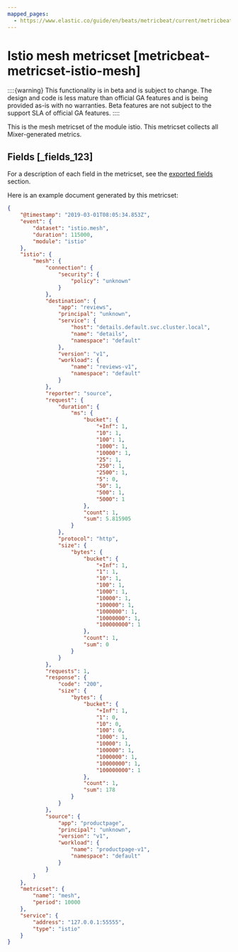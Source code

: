 ```yaml
---
mapped_pages:
  - https://www.elastic.co/guide/en/beats/metricbeat/current/metricbeat-metricset-istio-mesh.html
---
```


# Istio mesh metricset [metricbeat-metricset-istio-mesh]

::::{warning}
This functionality is in beta and is subject to change. The design and code is less mature than official GA features and is being provided as-is with no warranties. Beta features are not subject to the support SLA of official GA features.
::::


This is the mesh metricset of the module istio. This metricset collects all Mixer-generated metrics.

## Fields [_fields_123]

For a description of each field in the metricset, see the [exported fields](/reference/metricbeat/exported-fields-istio.md) section.

Here is an example document generated by this metricset:

```json
{
    "@timestamp": "2019-03-01T08:05:34.853Z",
    "event": {
        "dataset": "istio.mesh",
        "duration": 115000,
        "module": "istio"
    },
    "istio": {
        "mesh": {
            "connection": {
                "security": {
                    "policy": "unknown"
                }
            },
            "destination": {
                "app": "reviews",
                "principal": "unknown",
                "service": {
                    "host": "details.default.svc.cluster.local",
                    "name": "details",
                    "namespace": "default"
                },
                "version": "v1",
                "workload": {
                    "name": "reviews-v1",
                    "namespace": "default"
                }
            },
            "reporter": "source",
            "request": {
                "duration": {
                    "ms": {
                        "bucket": {
                            "+Inf": 1,
                            "10": 1,
                            "100": 1,
                            "1000": 1,
                            "10000": 1,
                            "25": 1,
                            "250": 1,
                            "2500": 1,
                            "5": 0,
                            "50": 1,
                            "500": 1,
                            "5000": 1
                        },
                        "count": 1,
                        "sum": 5.815905
                    }
                },
                "protocol": "http",
                "size": {
                    "bytes": {
                        "bucket": {
                            "+Inf": 1,
                            "1": 1,
                            "10": 1,
                            "100": 1,
                            "1000": 1,
                            "10000": 1,
                            "100000": 1,
                            "1000000": 1,
                            "10000000": 1,
                            "100000000": 1
                        },
                        "count": 1,
                        "sum": 0
                    }
                }
            },
            "requests": 1,
            "response": {
                "code": "200",
                "size": {
                    "bytes": {
                        "bucket": {
                            "+Inf": 1,
                            "1": 0,
                            "10": 0,
                            "100": 0,
                            "1000": 1,
                            "10000": 1,
                            "100000": 1,
                            "1000000": 1,
                            "10000000": 1,
                            "100000000": 1
                        },
                        "count": 1,
                        "sum": 178
                    }
                }
            },
            "source": {
                "app": "productpage",
                "principal": "unknown",
                "version": "v1",
                "workload": {
                    "name": "productpage-v1",
                    "namespace": "default"
                }
            }
        }
    },
    "metricset": {
        "name": "mesh",
        "period": 10000
    },
    "service": {
        "address": "127.0.0.1:55555",
        "type": "istio"
    }
}
```


